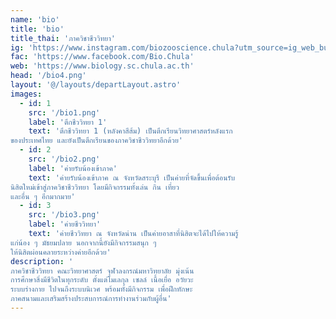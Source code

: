 ```yaml
---
name: 'bio'
title: 'bio'
title_thai: 'ภาควิชาชีววิทยา'
ig: 'https://www.instagram.com/biozooscience.chula?utm_source=ig_web_button_share_sheet&igsh=ZDNlZDc0MzIxNw=='
fac: 'https://www.facebook.com/Bio.Chula'
web: 'https://www.biology.sc.chula.ac.th'
head: '/bio4.png'
layout: '@/layouts/departLayout.astro'
images:
  - id: 1
    src: '/bio1.png'
    label: 'ตึกชีววิทยา 1'
    text: 'ตึกชีววิทยา 1 (หลังคาสีส้ม) เป็นตึกเรียนวิทยาศาสตร์หลังแรก
ของประเทศไทย และยังเป็นตึกเรียนของภาควิชาชีววิทยาอีกด้วย'
  - id: 2
    src: '/bio2.png'
    label: 'ค่ายรับน้องเข้าภาค'
    text: 'ค่ายรับน้องเข้าภาค ณ จังหวัดสระบุรี เป็นค่ายที่จัดขึ้นเพื่อต้อนรับ
นิสิตใหม่เข้าสู่ภาควิชาชีววิทยา โดยมีกิจกรรมทั้งเล่น กิน เที่ยว 
และอื่น ๆ อีกมากมาย'
  - id: 3
    src: '/bio3.png'
    label: 'ค่ายชีววิทยา'
    text: 'ค่ายชีววิทยา ณ จังหวัดน่าน เป็นค่ายอาสาที่นิสิตจะได้ไปให้ความรู้
แก่น้อง ๆ มัธยมปลาย นอกจากนี้ยังมีกิจกรรมสนุก ๆ 
ให้นิสิตผ่อนคลายระหว่างค่ายอีกด้วย'
description: '
ภาควิชาชีววิทยา คณะวิทยาศาสตร์ จุฬาลงกรณ์มหาวิทยาลัย มุ่งเน้น
การศึกษาสิ่งมีชีวิตในทุกระดับ ตั้งแต่โมเลกุล เซลล์ เนื้อเยื่อ อวัยวะ 
ระบบร่างกาย ไปจนถึงระบบนิเวศ พร้อมทั้งมีกิจกรรม เพื่อฝึกทักษะ
ภาคสนามและเสริมสร้างประสบการณ์การทำงานร่วมกับผู้อื่น'
---
```

